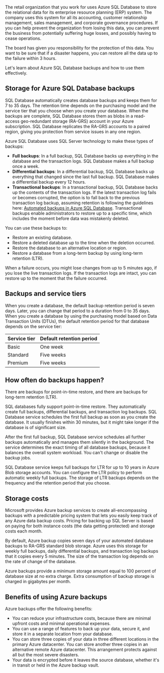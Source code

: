 The retail organization that you work for uses Azure SQL Database to store the relational data for its enterprise resource planning (ERP) system. The company uses this system for all its accounting, customer relationship management, sales management, and corporate governance procedures. If you can help prevent the organization from losing this data, you can prevent the business from potentially suffering huge losses, and possibly having to cease operations.

The board has given you responsibility for the protection of this data. You want to be sure that if a disaster happens, you can restore all the data up to the failure within 3 hours.

Let's learn about Azure SQL Database backups and how to use them effectively.

## Storage for Azure SQL Database backups

SQL Database automatically creates database backups and keeps them for 7 to 35 days. The retention time depends on the purchasing model and the service tier that you choose when you create your database. When the backups are complete, SQL Database stores them as blobs in a read-access geo-redundant storage (RA-GRS) account in your Azure subscription. SQL Database replicates the RA-GRS accounts to a paired region, giving you protection from service issues in any one region.

Azure SQL Database uses SQL Server technology to make these types of backups:

- **Full backups**: In a full backup, SQL Database backs up everything in the database and the transaction logs. SQL Database makes a full backup once a week.
- **Differential backups**: In a differential backup, SQL Database backs up everything that changed since the last full backup. SQL Database makes a differential backup every 12 hours.
- **Transactional backups**: In a transactional backup, SQL Database backs up the contents of the transaction logs. If the latest transaction log fails or becomes corrupted, the option is to fall back to the previous transaction log backup, assuming retention is following the guidelines here: [Automated backups in Azure SQL Database](/azure/azure-sql/database/automated-backups-overview?tabs=single-database). Transactional backups enable administrators to restore up to a specific time, which includes the moment before data was mistakenly deleted.

You can use these backups to:

- Restore an existing database.
- Restore a deleted database up to the time when the deletion occurred.
- Restore the database to an alternative location or region.
- Restore a database from a long-term backup by using long-term retention (LTR). 

When a failure occurs, you might lose changes from up to 5 minutes ago, if you lose the live transaction logs. If the transaction logs are intact, you can restore up to the moment that the failure occurred.

## Backups and service tiers

When you create a database, the default backup retention period is seven days. Later, you can change that period to a duration from 0 to 35 days. When you create a database by using the purchasing model based on Data Transaction Units (DTUs), the default retention period for that database depends on the service tier:

| Service tier  | Default retention period  |
|---------------|---------------------------|
| Basic         | One week                  |
| Standard      | Five weeks                |
| Premium       | Five weeks                |

## How often do backups happen?

There are backups for point-in-time restore, and there are backups for long-term retention (LTR).

SQL databases fully support point-in-time restore. They automatically create full backups, differential backups, and transaction log backups. SQL Database service schedules the first full backup as soon as you create the database. It usually finishes within 30 minutes, but it might take longer if the database is of significant size.

After the first full backup, SQL Database service schedules all further backups automatically and manages them silently in the background. The service determines the exact timing of all database backups, because it balances the overall system workload. You can't change or disable the backup jobs.

SQL Database service keeps full backups for LTR for up to 10 years in Azure Blob storage accounts. You can configure the LTR policy to perform automatic weekly full backups. The storage of LTR backups depends on the frequency and the retention period that you choose.

## Storage costs

Microsoft provides Azure backup services to create all-encompassing backups with a predictable pricing system that lets you easily keep track of any Azure data backup costs. Pricing for backing up SQL Server is based on paying for both instance costs (the data getting protected) and storage costs each month.

By default, Azure backup copies seven days of your automated database backups to RA-GRS standard blob storage. Azure uses this storage for weekly full backups, daily differential backups, and transaction log backups that it copies every 5 minutes. The size of the transaction log depends on the rate of change of the database.

Azure backups provide a minimum storage amount equal to 100 percent of database size at no extra charge. Extra consumption of backup storage is charged in gigabytes per month.

## Benefits of using Azure backups

Azure backups offer the following benefits:

- You can reduce your infrastructure costs, because there are minimal upfront costs and minimal operational expenses.
- You can use a range of features to back up your data, secure it, and store it in a separate location from your database.
- You can store three copies of your data in three different locations in the primary Azure datacenter. You can store another three copies in an alternative remote Azure datacenter. This arrangement protects against all but the most severe disasters.
- Your data is encrypted before it leaves the source database, whether it's in transit or held in the Azure backup vault.
